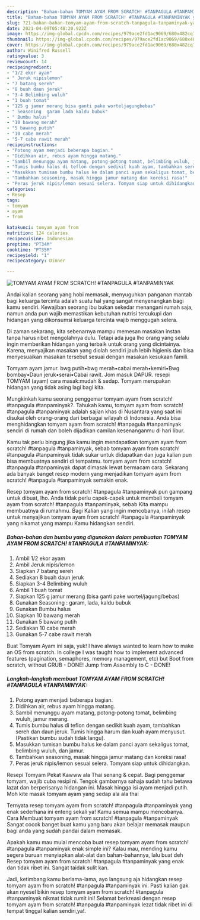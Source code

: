```yaml
---
description: "Bahan-bahan TOMYAM AYAM FROM SCRATCH! #TANPAGULA #TANPAMINYAK yang nikmat dan Mudah Dibuat"
title: "Bahan-bahan TOMYAM AYAM FROM SCRATCH! #TANPAGULA #TANPAMINYAK yang nikmat dan Mudah Dibuat"
slug: 721-bahan-bahan-tomyam-ayam-from-scratch-tanpagula-tanpaminyak-yang-nikmat-dan-mudah-dibuat
date: 2021-04-09T05:48:20.922Z
image: https://img-global.cpcdn.com/recipes/979ace2fd1ac9069/680x482cq70/tomyam-ayam-from-scratch-tanpagula-tanpaminyak-foto-resep-utama.jpg
thumbnail: https://img-global.cpcdn.com/recipes/979ace2fd1ac9069/680x482cq70/tomyam-ayam-from-scratch-tanpagula-tanpaminyak-foto-resep-utama.jpg
cover: https://img-global.cpcdn.com/recipes/979ace2fd1ac9069/680x482cq70/tomyam-ayam-from-scratch-tanpagula-tanpaminyak-foto-resep-utama.jpg
author: Winifred Russell
ratingvalue: 3
reviewcount: 14
recipeingredient:
- "1/2 ekor ayam"
- " Jeruk nipislemon"
- "7 batang sereh"
- "8 buah daun jeruk"
- "3-4 Belimbing wuluh"
- "1 buah tomat"
- "125 g jamur merang bisa ganti pake worteljagungbebas"
- " Seasoning  garam lada kaldu bubuk"
- " Bumbu halus"
- "10 bawang merah"
- "5 bawang putih"
- "10 cabe merah"
- "5-7 cabe rawit merah"
recipeinstructions:
- "Potong ayam menjadi beberapa bagian."
- "Didihkan air, rebus ayam hingga matang."
- "Sambil menunggu ayam matang, potong-potong tomat, belimbing wuluh, jamur merang."
- "Tumis bumbu halus di teflon dengan sedikit kuah ayam, tambahkan sereh dan daun jeruk. Tumis hingga harum dan kuah ayam menyusut. (Pastikan bumbu sudah tidak langu)."
- "Masukkan tumisan bumbu halus ke dalam panci ayam sekaligus tomat, belimbing wuluh, dan jamur."
- "Tambahkan seasoning, masak hingga jamur matang dan koreksi rasa!"
- "Peras jeruk nipis/lemon sesuai selera. Tomyam siap untuk dihidangkan."
categories:
- Resep
tags:
- tomyam
- ayam
- from

katakunci: tomyam ayam from 
nutrition: 124 calories
recipecuisine: Indonesian
preptime: "PT34M"
cooktime: "PT35M"
recipeyield: "1"
recipecategory: Dinner

---
```



![TOMYAM AYAM FROM SCRATCH! #TANPAGULA #TANPAMINYAK](https://img-global.cpcdn.com/recipes/979ace2fd1ac9069/680x482cq70/tomyam-ayam-from-scratch-tanpagula-tanpaminyak-foto-resep-utama.jpg)

Andai kalian seorang yang hobi memasak, menyuguhkan panganan mantab bagi keluarga tercinta adalah suatu hal yang sangat menyenangkan bagi kamu sendiri. Kewajiban seorang ibu bukan sekedar menangani rumah saja, namun anda pun wajib memastikan kebutuhan nutrisi tercukupi dan hidangan yang dikonsumsi keluarga tercinta wajib menggugah selera.

Di zaman  sekarang, kita sebenarnya mampu memesan masakan instan tanpa harus ribet mengolahnya dulu. Tetapi ada juga lho orang yang selalu ingin memberikan hidangan yang terbaik untuk orang yang dicintainya. Karena, menyajikan masakan yang diolah sendiri jauh lebih higienis dan bisa menyesuaikan masakan tersebut sesuai dengan masakan kesukaan famili. 

Tomyam ayam jamur. bwg putih•bwg merah•cabai merah•kemiri•Bwg bombay•Daun jeruk•serai•Cabai rawit. Jom masuk DAPUR. resepi TOMYAM (ayam) cara masak:mudah &amp; sedap. Tomyam merupakan hidangan yang tidak asing lagi bagi kita.

Mungkinkah kamu seorang penggemar tomyam ayam from scratch! #tanpagula #tanpaminyak?. Tahukah kamu, tomyam ayam from scratch! #tanpagula #tanpaminyak adalah sajian khas di Nusantara yang saat ini disukai oleh orang-orang dari berbagai wilayah di Indonesia. Anda bisa menghidangkan tomyam ayam from scratch! #tanpagula #tanpaminyak sendiri di rumah dan boleh dijadikan camilan kesenanganmu di hari libur.

Kamu tak perlu bingung jika kamu ingin mendapatkan tomyam ayam from scratch! #tanpagula #tanpaminyak, sebab tomyam ayam from scratch! #tanpagula #tanpaminyak tidak sukar untuk didapatkan dan juga kalian pun bisa membuatnya sendiri di tempatmu. tomyam ayam from scratch! #tanpagula #tanpaminyak dapat dimasak lewat bermacam cara. Sekarang ada banyak banget resep modern yang menjadikan tomyam ayam from scratch! #tanpagula #tanpaminyak semakin enak.

Resep tomyam ayam from scratch! #tanpagula #tanpaminyak pun gampang untuk dibuat, lho. Anda tidak perlu capek-capek untuk membeli tomyam ayam from scratch! #tanpagula #tanpaminyak, sebab Kita mampu membuatnya di rumahmu. Bagi Kalian yang ingin mencobanya, inilah resep untuk menyajikan tomyam ayam from scratch! #tanpagula #tanpaminyak yang nikamat yang mampu Kamu hidangkan sendiri.

<!--inarticleads1-->

##### Bahan-bahan dan bumbu yang digunakan dalam pembuatan TOMYAM AYAM FROM SCRATCH! #TANPAGULA #TANPAMINYAK:

1. Ambil 1/2 ekor ayam
1. Ambil  Jeruk nipis/lemon
1. Siapkan 7 batang sereh
1. Sediakan 8 buah daun jeruk
1. Siapkan 3-4 Belimbing wuluh
1. Ambil 1 buah tomat
1. Siapkan 125 g jamur merang (bisa ganti pake wortel/jagung/bebas)
1. Gunakan  Seasoning : garam, lada, kaldu bubuk
1. Gunakan  Bumbu halus
1. Siapkan 10 bawang merah
1. Gunakan 5 bawang putih
1. Sediakan 10 cabe merah
1. Gunakan 5-7 cabe rawit merah


Buat Tomyam Ayam ini saja, yuk! I have always wanted to learn how to make an OS from scratch. In college I was taught how to implement advanced features (pagination, semaphores, memory management, etc) but Boot from scratch, without GRUB - DONE! Jump from Assembly to C - DONE! 

<!--inarticleads2-->

##### Langkah-langkah membuat TOMYAM AYAM FROM SCRATCH! #TANPAGULA #TANPAMINYAK:

1. Potong ayam menjadi beberapa bagian.
1. Didihkan air, rebus ayam hingga matang.
1. Sambil menunggu ayam matang, potong-potong tomat, belimbing wuluh, jamur merang.
1. Tumis bumbu halus di teflon dengan sedikit kuah ayam, tambahkan sereh dan daun jeruk. Tumis hingga harum dan kuah ayam menyusut. (Pastikan bumbu sudah tidak langu).
1. Masukkan tumisan bumbu halus ke dalam panci ayam sekaligus tomat, belimbing wuluh, dan jamur.
1. Tambahkan seasoning, masak hingga jamur matang dan koreksi rasa!
1. Peras jeruk nipis/lemon sesuai selera. Tomyam siap untuk dihidangkan.


Resepi Tomyam Pekat Kawww ala Thai senang &amp; cepat. Bagi penggemar tomyam, wajib cuba resipi ni. Tengok gambarnya sahaja sudah tahu betawa lazat dan berperisanya hidangan ini. Masak hingga isi ayam menjadi putih. Moh kite masak tomyam ayam yang sedap ala ala thai 

Ternyata resep tomyam ayam from scratch! #tanpagula #tanpaminyak yang enak sederhana ini enteng sekali ya! Kamu semua mampu mencobanya. Cara Membuat tomyam ayam from scratch! #tanpagula #tanpaminyak Sangat cocok banget buat kamu yang baru akan belajar memasak maupun bagi anda yang sudah pandai dalam memasak.

Apakah kamu mau mulai mencoba buat resep tomyam ayam from scratch! #tanpagula #tanpaminyak enak simple ini? Kalau mau, mending kamu segera buruan menyiapkan alat-alat dan bahan-bahannya, lalu buat deh Resep tomyam ayam from scratch! #tanpagula #tanpaminyak yang enak dan tidak ribet ini. Sangat taidak sulit kan. 

Jadi, ketimbang kamu berlama-lama, ayo langsung aja hidangkan resep tomyam ayam from scratch! #tanpagula #tanpaminyak ini. Pasti kalian gak akan nyesel bikin resep tomyam ayam from scratch! #tanpagula #tanpaminyak nikmat tidak rumit ini! Selamat berkreasi dengan resep tomyam ayam from scratch! #tanpagula #tanpaminyak lezat tidak ribet ini di tempat tinggal kalian sendiri,ya!.

